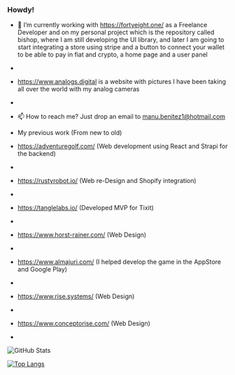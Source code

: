 ### Howdy!
- 🔭 I’m currently working with https://fortyeight.one/ as a Freelance Developer and on my personal project which is the repository called bishop, where I am still developing the UI library, and later I am going to start integrating a store using stripe and a button to connect your wallet to be able to pay in fiat and crypto, a home page and a user panel


- 
- https://www.analogs.digital is a website with pictures I have been taking all over the world with my analog cameras
- 
- 📫 How to reach me? Just drop an email to manu.benitez1@hotmail.com

- My previous work (From new to old)
 
- https://adventuregolf.com/ (Web development using React and Strapi for the backend) 
- 
- https://rustyrobot.io/ (Web re-Design and Shopify integration)
- 
- https://tanglelabs.io/ (Developed MVP for Tixit) 
- 
- https://www.horst-rainer.com/ (Web Design)
- 
- https://www.almajuri.com/ (I helped develop the game in the AppStore and Google Play)
- 
- https://www.rise.systems/ (Web Design)
- 
- https://www.conceptorise.com/ (Web Design)
- 

<!--
**manuelbenitez/manuelbenitez** is a ✨ _special_ ✨ repository because its `README.md` (this file) appears on your GitHub profile.
- ![Tixit-Dashboard](https://user-images.githubusercontent.com/20058638/199515575-6d9be473-1842-4d24-ac9f-6ee1fa645d7c.png)
- ![Screenshot from 2022-11-01 23-01-04](https://user-images.githubusercontent.com/20058638/199515715-dafcd965-59ed-49a8-a0c3-2d585d094c14.png)
- ![Screenshot from 2022-11-01 23-01-26](https://user-images.githubusercontent.com/20058638/199515775-0d7936cc-a543-4290-a9e8-222b5f413aef.png)
- ![Screenshot from 2022-11-01 23-01-35](https://user-images.githubusercontent.com/20058638/199515809-03853da3-521b-4814-b53c-5bef74e28fcf.png)
- ![Screenshot from 2022-11-01 23-01-45](https://user-images.githubusercontent.com/20058638/199515948-6925bec5-eec9-4b2e-a6be-13e5777d9f31.png)
Here are some ideas to get you started:

- 🔭 I’m currently working on ...
- 🌱 I’m currently learning ...
- 👯 I’m looking to collaborate on ...
- 🤔 I’m looking for help with ...
- 💬 Ask me about ...
- 📫 How to reach me: ...
- 😄 Pronouns: ...
- ⚡ Fun fact: ...
-->

![GitHub Stats](https://github-readme-stats.vercel.app/api?username=manuelbenitez&theme=dracula&show_icons=true&count_private=true)

[![Top Langs](https://github-readme-stats.vercel.app/api/top-langs/?username=manuelbenitez&layout=compact)](https://github.com/manuelbenitez/github-readme-stats)
